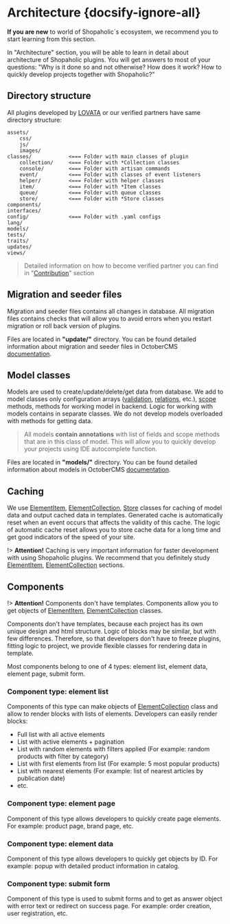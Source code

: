 # Architecture {docsify-ignore-all}

**If you are new** to world of Shopaholic`s ecosystem, we recommend you to start learning from this section.

In "Architecture" section, you will be able to learn in detail about architecture of Shopaholic plugins.
You will get answers to most of your questions: "Why is it done so and not otherwise? How does it work? How to quickly develop projects together with Shopaholic?"

## Directory structure

All plugins developed by [LOVATA](https://lovata.com) or our verified partners have same directory structure:

```
assets/
    css/
    js/
    images/
classes/            <=== Folder with main classes of plugin
    collection/     <=== Folder with *Collection classes
    console/        <=== Folder with artisan commands
    event/          <=== Folder with classes of event listeners
    helper/         <=== Folder with helper classes
    item/           <=== Folder with *Item classes
    queue/          <=== Folder with queue classes
    store/          <=== Folder with *Store classes
components/
interfaces/
config/             <=== Folder with .yaml configs
lang/
models/
tests/
traits/
updates/
views/

```

> Detailed information on how to become verified partner you can find in "[Contribution](http://shopaholic.one/contribution)" section

## Migration and seeder files

Migration  and seeder files contains all changes in database.
All migration files contains checks that will allow you to avoid errors when you restart migration or roll back version of plugins.
 
Files are located in **"update/"** directory.
You can be found detailed information about migration and seeder files in OctoberCMS [documentation](https://octobercms.com/docs/database/structure).

## Model classes

Models are used to create/update/delete/get data from database.
We add to model classes only configuration arrays ([validation](https://octobercms.com/docs/database/traits#validation), [relations](https://octobercms.com/docs/database/relations), etc.),
[scope](https://octobercms.com/docs/database/model#query-scopes) methods, methods for working model in backend.
Logic for working with models contains in separate classes. We do not develop models overloaded with methods for getting data.

> All models **contain annotations** with list of fields and scope methods that are in this class of model. This will allow you to quickly develop your projects using IDE autocomplete function.

Files are located in **"models/"** directory.
You can be found detailed information about models in OctoberCMS [documentation](https://octobercms.com/docs/database/model).

## Caching

We use [ElementItem](architecture/item-class/item-class.md), [ElementCollection](architecture/collection-class/collection-class.md), [Store](architecture/store-class/store-class.md)
classes for caching of model data and output cached data in templates.
Generated cache is automatically reset when an event occurs that affects the validity of this cache.
The logic of automatic cache reset allows you to store cache data for a long time and get good indicators of the speed of your site.

!> **Attention!**  Caching is very important information for faster development with using Shopaholic plugins.
We recommend that you definitely study [ElementItem](architecture/item-class/item-class.md), [ElementCollection](architecture/collection-class/collection-class.md) sections.

## Components

!> **Attention!**  Components don't have templates. Components allow you to get objects of [ElementItem](architecture/item-class/item-class.md), [ElementCollection](architecture/collection-class/collection-class.md) classes.

Components don't have templates, because each project has its own unique design and html structure.
Logic of blocks may be similar, but with few differences.
Therefore, so that developers don't have to freeze plugins, fitting logic to project, we provide flexible classes for rendering data in template.

Most components belong to one of 4 types: element list, element data, element page, submit form.

### Component type: element list

Components of this type can make objects of [ElementCollection](architecture/collection-class/collection-class.md) class and allow to render blocks with lists of elements.
Developers can easily render blocks:
  * Full list with all active elements
  * List with active elements + pagination
  * List with random elements with filters applied (For example: random products with filter by category)
  * List with first elements from list (For example: 5 most popular products)
  * List with nearest elements (For example: list of nearest articles by publication date)
  * etc.

### Component type: element page

Component of this type allows developers to quickly create page elements. For example: product page, brand page, etc.

### Component type: element data

Component of this type allows developers to quickly get objects by ID. For example: popup with detailed product information in catalog.

### Component type: submit form

Component of this type is used to submit forms and to get as answer object with error text or redirect on success page.
For example: order creation, user registration, etc.